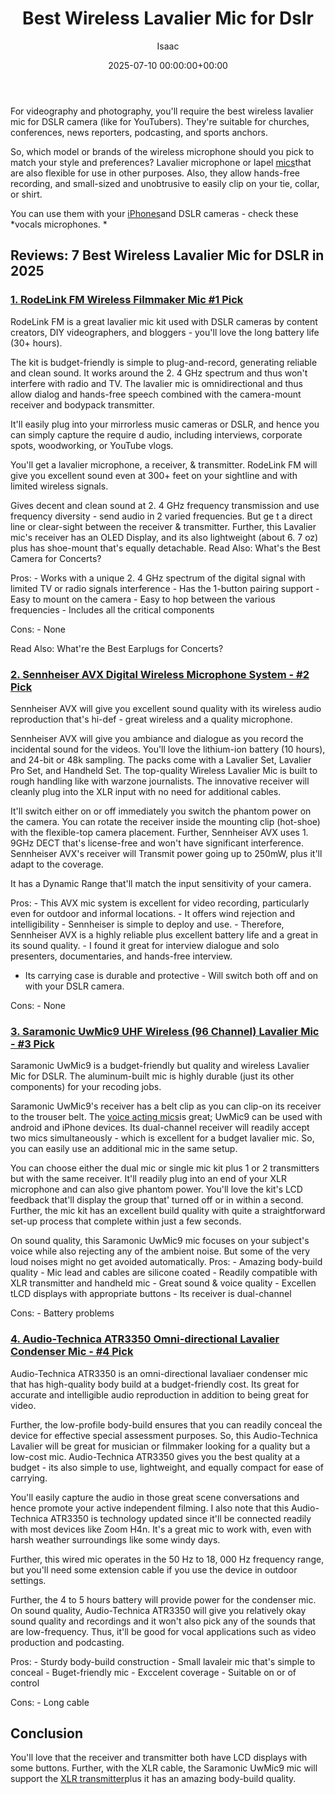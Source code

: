 ﻿---
title: Best Wireless Lavalier Mic for Dslr
description: For videography and photography, you'll require the best wireless lavalier mic for DSLR camera like for YouTubers . They're suitable for churches,...
slug: /best-wireless-lavalier-mic-for-dslr/
date: 2025-07-10 00:00:00+00:00
lastmod: 2025-07-10 00:00:00+03:00
author: Isaac
categories:
- Mics
tags:
- mics
- best
- wirele
layout: post
---

For videography and photography, you'll require the best wireless lavalier mic for DSLR camera (like for YouTubers). They're suitable for churches, conferences, news reporters, podcasting, and sports anchors.

So, which model or brands of the wireless microphone should you pick to match your style and preferences? Lavalier microphone or lapel [mics](https://pestpolicy.com/best-wireless-mic-for-iphone/)that are also flexible for use in other purposes. Also, they allow hands-free recording, and small-sized and unobtrusive to easily clip on your tie, collar, or shirt.

You can use them with your [iPhones](https://pestpolicy.com/[best](https://pestpolicy.com/best-condenser-mics-under-300/)-wireless-mic-for-iphone/)and DSLR cameras - check these *vocals microphones. *

##  Reviews: 7 Best Wireless Lavalier Mic for DSLR in 2025

###  [1. RodeLink FM Wireless Filmmaker Mic #1 Pick](https://www.amazon.com/dp/B00TV90DX0/?tag=p-policy-20)

RodeLink FM is a great lavalier mic kit used with DSLR cameras by content creators, DIY videographers, and bloggers - you'll love the long battery life (30+ hours).

The kit is budget-friendly is simple to plug-and-record, generating reliable and clean sound. It works around the 2. 4 GHz spectrum and thus won't interfere with radio and TV. The lavalier mic is omnidirectional and thus allow dialog and hands-free speech combined with the camera-mount receiver and bodypack transmitter.

It'll easily plug into your mirrorless music cameras or DSLR, and hence you can simply capture the require d audio, including interviews, corporate spots, woodworking, or YouTube vlogs.

You'll get a lavalier microphone, a receiver, & transmitter. RodeLink FM will give you excellent sound even at 300+ feet on your sightline and with limited wireless signals.

Gives decent and clean sound at 2. 4 GHz frequency transmission and use frequency diversity - send audio in 2 varied frequencies. But ge t a direct line or clear-sight between the receiver & transmitter. Further, this Lavalier mic's receiver has an OLED Display, and its also lightweight (about 6. 7 oz) plus has shoe-mount that's equally detachable. Read Also: What's the Best Camera for Concerts?

Pros: - Works with a unique 2. 4 GHz spectrum of the digital signal with limited TV or radio signals interference - Has the 1-button pairing support - Easy to mount on the camera - Easy to hop between the various frequencies - Includes all the critical components

Cons: - None

Read Also: What're the Best Earplugs for Concerts?

###  [2. Sennheiser AVX Digital Wireless Microphone System - #2 Pick](https://www.amazon.com/dp/B010EYIH1U/?tag=p-policy-20)

Sennheiser AVX will give you excellent sound quality with its wireless audio reproduction that's hi-def - great wireless and a quality microphone.

Sennheiser AVX will give you ambiance and dialogue as you record the incidental sound for the videos. You'll love the lithium-ion battery (10 hours), and 24-bit or 48k sampling. The packs come with a Lavalier Set, Lavalier Pro Set, and Handheld Set. The top-quality Wireless Lavalier Mic is built to rough handling like with warzone journalists. The innovative receiver will cleanly plug into the XLR input with no need for additional cables.

It'll switch either on or off immediately you switch the phantom power on the camera. You can rotate the receiver inside the mounting clip (hot-shoe) with the flexible-top camera placement. Further, Sennheiser AVX uses 1. 9GHz DECT that's license-free and won't have significant interference. Sennheiser AVX's receiver will Transmit power going up to 250mW, plus it'll adapt to the coverage.

It has a Dynamic Range that'll match the input sensitivity of your camera.

Pros: - This AVX mic system is excellent for video recording, particularly even for outdoor and informal locations. - It offers wind rejection and intelligibility - Sennheiser is simple to deploy and use. - Therefore, Sennheiser AVX is a highly reliable plus excellent battery life and a great in its sound quality. - I found it great for interview dialogue and solo presenters, documentaries, and hands-free interview.

- Its carrying case is durable and protective - Will switch both off and on with your DSLR camera.

Cons: - None

###  [3. Saramonic UwMic9 UHF Wireless (96 Channel) Lavalier Mic - #3 Pick](https://www.amazon.com/dp/B01E12IOLE/?tag=p-policy-20)

Saramonic UwMic9 is a budget-friendly but quality and wireless Lavalier Mic for DSLR. The aluminum-built mic is highly durable (just its other components) for your recoding jobs.

Saramonic UwMic9's receiver has a belt clip as you can clip-on its receiver to the trouser belt. The [voice acting mics](https://pestpolicy.com/best-microphones-for-voice-acting/)is great; UwMic9 can be used with android and iPhone devices. Its dual-channel receiver will readily accept two mics simultaneously - which is excellent for a budget lavalier mic. So, you can easily use an additional mic in the same setup.

You can choose either the dual mic or single mic kit plus 1 or 2 transmitters but with the same receiver. It'll readily plug into an end of your XLR microphone and can also give phantom power. You'll love the kit's LCD feedback that'll display the group that' turned off or in within a second. Further, the mic kit has an excellent build quality with quite a straightforward set-up process that complete within just a few seconds.

On sound quality, this Saramonic UwMic9 mic focuses on your subject's voice while also rejecting any of the ambient noise. But some of the very loud noises might no get avoided automatically. Pros: - Amazing body-build quality - Mic lead and cables are silicone coated - Readily compatible with XLR transmitter and handheld mic - Great sound & voice quality - Excellen tLCD displays with appropriate buttons - Its receiver is dual-channel

Cons: - Battery problems

###  [4. Audio-Technica ATR3350 Omni-directional Lavalier Condenser Mic - #4 Pick](https://www.amazon.com/dp/B002HJ9PTO/?tag=p-policy-20)

Audio-Technica ATR3350 is an omni-directional lavaliaer condenser mic that has high-quality body build at a budget-friendly cost. Its great for accurate and intelligible audio reproduction in addition to being great for video.

Further, the low-profile body-build ensures that you can readily conceal the device for effective special assessment purposes. So, this Audio-Technica Lavalier will be great for musician or filmmaker looking for a quality but a low-cost mic. Audio-Technica ATR3350 gives you the best quality at a budget - its also simple to use, lightweight, and equally compact for ease of carrying.

You'll easily capture the audio in those great scene conversations and hence promote your active independent filming. I also note that this Audio-Technica ATR3350 is technology updated since it'll be connected readily with most devices like Zoom H4n. It's a great mic to work with, even with harsh weather surroundings like some windy days.

Further, this wired mic operates in the 50 Hz to 18, 000 Hz frequency range, but you'll need some extension cable if you use the device in outdoor settings.

Further, the 4 to 5 hours battery will provide power for the condenser mic. On sound quality, Audio-Technica ATR3350 will give you relatively okay sound quality and recordings and it won't also pick any of the sounds that are low-frequency. Thus, it'll be good for vocal applications such as video production and podcasting.

Pros: - Sturdy body-build construction - Small lavaleir mic that's simple to conceal - Buget-friendly mic - Exccelent coverage - Suitable on or of control

Cons: - Long cable

##  Conclusion

You'll love that the receiver and transmitter both have LCD displays with some buttons. Further, with the XLR cable, the Saramonic UwMic9 mic will support the [XLR transmitter](https://en.wikipedia.org/wiki/XLR_connector)plus it has an amazing body-build quality.

